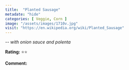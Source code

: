 ```yaml
---
title:  "Planted Sausage"
metadate: "hide"
categories: [ Veggie, Corn ]
image: "/assets/images/1710v.jpg"
visit: "https://en.wikipedia.org/wiki/Planted_Sausage"
---
```


_-- with onion sauce and polenta_

**Rating:** ⭐️⭐️  
  
**Comment:**

